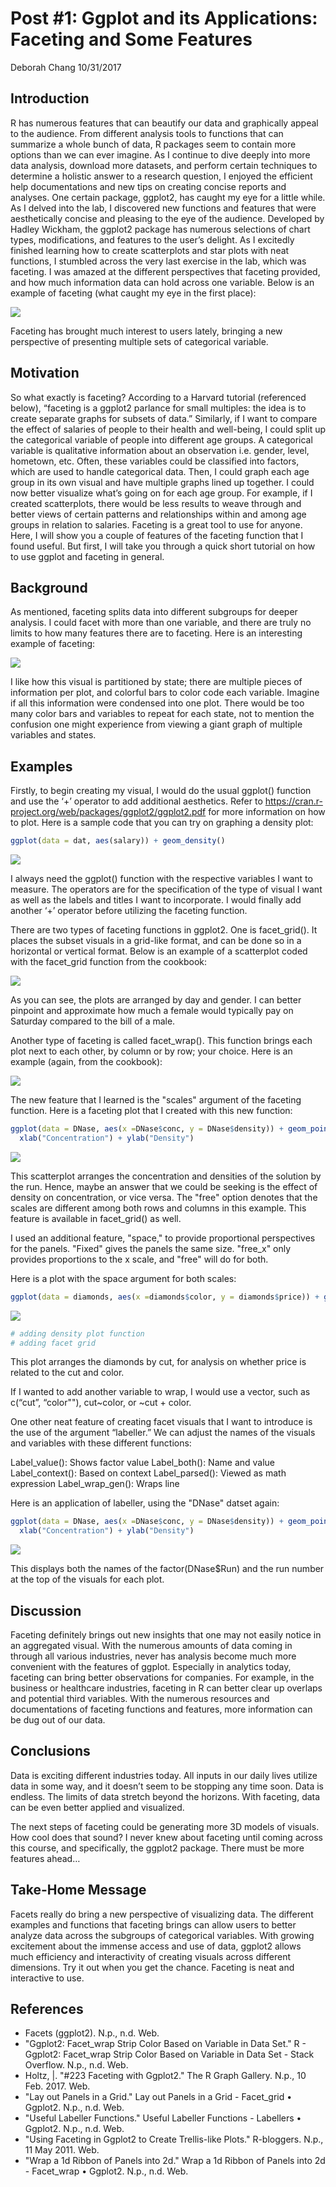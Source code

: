Post \#1: Ggplot and its Applications: Faceting and Some Features
================
Deborah Chang
10/31/2017

Introduction
------------

R has numerous features that can beautify our data and graphically appeal to the audience. From different analysis tools to functions that can summarize a whole bunch of data, R packages seem to contain more options than we can ever imagine. As I continue to dive deeply into more data analysis, download more datasets, and perform certain techniques to determine a holistic answer to a research question, I enjoyed the efficient help documentations and new tips on creating concise reports and analyses. One certain package, ggplot2, has caught my eye for a little while. As I delved into the lab, I discovered new functions and features that were aesthetically concise and pleasing to the eye of the audience. Developed by Hadley Wickham, the ggplot2 package has numerous selections of chart types, modifications, and features to the user’s delight. As I excitedly finished learning how to create scatterplots and star plots with neat functions, I stumbled across the very last exercise in the lab, which was faceting. I was amazed at the different perspectives that faceting provided, and how much information data can hold across one variable. Below is an example of faceting (what caught my eye in the first place):

![](http://eriqande.github.io/rep-res-web/lectures/lecture_figs/ggplot-more-unnamed-chunk-16-1.png)

Faceting has brought much interest to users lately, bringing a new perspective of presenting multiple sets of categorical variable.

Motivation
----------

So what exactly is faceting? According to a Harvard tutorial (referenced below), “faceting is a ggplot2 parlance for small multiples: the idea is to create separate graphs for subsets of data.” Similarly, if I want to compare the effect of salaries of people to their health and well-being, I could split up the categorical variable of people into different age groups. A categorical variable is qualitative information about an observation i.e. gender, level, hometown, etc. Often, these variables could be classified into factors, which are used to handle categorical data. Then, I could graph each age group in its own visual and have multiple graphs lined up together. I could now better visualize what’s going on for each age group. For example, if I created scatterplots, there would be less results to weave through and better views of certain patterns and relationships within and among age groups in relation to salaries. Faceting is a great tool to use for anyone. Here, I will show you a couple of features of the faceting function that I found useful. But first, I will take you through a quick short tutorial on how to use ggplot and faceting in general.

Background
----------

As mentioned, faceting splits data into different subgroups for deeper analysis. I could facet with more than one variable, and there are truly no limits to how many features there are to faceting. Here is an interesting example of faceting:

![](https://cloud.githubusercontent.com/assets/1275592/26282369/611ab89e-3dc5-11e7-86eb-65685cc2948b.png)

I like how this visual is partitioned by state; there are multiple pieces of information per plot, and colorful bars to color code each variable. Imagine if all this information were condensed into one plot. There would be too many color bars and variables to repeat for each state, not to mention the confusion one might experience from viewing a giant graph of multiple variables and states.

Examples
--------

Firstly, to begin creating my visual, I would do the usual ggplot() function and use the ‘+’ operator to add additional aesthetics. Refer to <https://cran.r-project.org/web/packages/ggplot2/ggplot2.pdf> for more information on how to plot. Here is a sample code that you can try on graphing a density plot:

``` r
ggplot(data = dat, aes(salary)) + geom_density()
```

![](post01-deborah-chang_files/figure-markdown_github-ascii_identifiers/unnamed-chunk-1-1.png)

I always need the ggplot() function with the respective variables I want to measure. The operators are for the specification of the type of visual I want as well as the labels and titles I want to incorporate. I would finally add another ‘+’ operator before utilizing the faceting function.

There are two types of faceting functions in ggplot2. One is facet\_grid(). It places the subset visuals in a grid-like format, and can be done so in a horizontal or vertical format. Below is an example of a scatterplot coded with the facet\_grid function from the cookbook:

![](https://i.stack.imgur.com/EC4xF.png)

As you can see, the plots are arranged by day and gender. I can better pinpoint and approximate how much a female would typically pay on Saturday compared to the bill of a male.

Another type of faceting is called facet\_wrap(). This function brings each plot next to each other, by column or by row; your choice. Here is an example (again, from the cookbook):

![](https://i.stack.imgur.com/pXez8.png)

The new feature that I learned is the "scales" argument of the faceting function. Here is a faceting plot that I created with this new function:

``` r
ggplot(data = DNase, aes(x =DNase$conc, y = DNase$density)) + geom_point() + facet_wrap(~ DNase$Run, scales = "free") +
  xlab("Concentration") + ylab("Density") 
```

![](post01-deborah-chang_files/figure-markdown_github-ascii_identifiers/unnamed-chunk-2-1.png)

This scatterplot arranges the concentration and densities of the solution by the run. Hence, maybe an answer that we could be seeking is the effect of density on concentration, or vice versa. The "free" option denotes that the scales are different among both rows and columns in this example. This feature is available in facet\_grid() as well.

I used an additional feature, "space," to provide proportional perspectives for the panels. "Fixed" gives the panels the same size. "free\_x" only provides proportions to the x scale, and "free" will do for both.

Here is a plot with the space argument for both scales:

``` r
ggplot(data = diamonds, aes(x =diamonds$color, y = diamonds$price)) + geom_point() + facet_grid(~diamonds$cut, space = "free") + xlab("Color") + ylab("Price")
```

![](post01-deborah-chang_files/figure-markdown_github-ascii_identifiers/unnamed-chunk-3-1.png)

``` r
# adding density plot function
# adding facet grid
```

This plot arranges the diamonds by cut, for analysis on whether price is related to the cut and color.

If I wanted to add another variable to wrap, I would use a vector, such as c(“cut”, “color""), cut~color, or ~cut + color.

One other neat feature of creating facet visuals that I want to introduce is the use of the argument “labeller.” We can adjust the names of the visuals and variables with these different functions:

Label\_value(): Shows factor value Label\_both(): Name and value Label\_context(): Based on context Label\_parsed(): Viewed as math expression Label\_wrap\_gen(): Wraps line

Here is an application of labeller, using the "DNase" datset again:

``` r
ggplot(data = DNase, aes(x =DNase$conc, y = DNase$density)) + geom_point() + facet_wrap(~ DNase$Run, labeller = label_both) +
  xlab("Concentration") + ylab("Density") 
```

![](post01-deborah-chang_files/figure-markdown_github-ascii_identifiers/unnamed-chunk-4-1.png)

This displays both the names of the factor(DNase$Run) and the run number at the top of the visuals for each plot.

Discussion
----------

Faceting definitely brings out new insights that one may not easily notice in an aggregated visual. With the numerous amounts of data coming in through all various industries, never has analysis become much more convenient with the features of ggplot. Especially in analytics today, faceting can bring better observations for companies. For example, in the business or healthcare industries, faceting in R can better clear up overlaps and potential third variables. With the numerous resources and documentations of faceting functions and features, more information can be dug out of our data.

Conclusions
-----------

Data is exciting different industries today. All inputs in our daily lives utilize data in some way, and it doesn’t seem to be stopping any time soon. Data is endless. The limits of data stretch beyond the horizons. With faceting, data can be even better applied and visualized.

The next steps of faceting could be generating more 3D models of visuals. How cool does that sound? I never knew about faceting until coming across this course, and specifically, the ggplot2 package. There must be more features ahead…

Take-Home Message
-----------------

Facets really do bring a new perspective of visualizing data. The different examples and functions that faceting brings can allow users to better analyze data across the subgroups of categorical variables. With growing excitement about the immense access and use of data, ggplot2 allows much efficiency and interactivity of creating visuals across different dimensions. Try it out when you get the chance. Faceting is neat and interactive to use.

References
----------

-   Facets (ggplot2). N.p., n.d. Web.
-   "Ggplot2: Facet\_wrap Strip Color Based on Variable in Data Set." R - Ggplot2: Facet\_wrap Strip Color Based on Variable in Data Set - Stack Overflow. N.p., n.d. Web.
-   Holtz, |. "\#223 Faceting with Ggplot2." The R Graph Gallery. N.p., 10 Feb. 2017. Web.
-   "Lay out Panels in a Grid." Lay out Panels in a Grid - Facet\_grid • Ggplot2. N.p., n.d. Web.
-   "Useful Labeller Functions." Useful Labeller Functions - Labellers • Ggplot2. N.p., n.d. Web.
-   "Using Faceting in Ggplot2 to Create Trellis-like Plots." R-bloggers. N.p., 11 May 2011. Web.
-   "Wrap a 1d Ribbon of Panels into 2d." Wrap a 1d Ribbon of Panels into 2d - Facet\_wrap • Ggplot2. N.p., n.d. Web.
